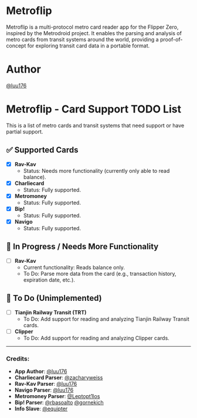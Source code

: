 # Metroflip
Metroflip is a multi-protocol metro card reader app for the Flipper Zero, inspired by the Metrodroid project. It enables the parsing and analysis of metro cards from transit systems around the world, providing a proof-of-concept for exploring transit card data in a portable format.

# Author
[@luu176](https://github.com/luu176)

# Metroflip - Card Support TODO List

This is a list of metro cards and transit systems that need support or have partial support.

## ✅ Supported Cards
- [x] **Rav-Kav**  
  - Status: Needs more functionality (currently only able to read balance).
- [x] **Charliecard**  
  - Status: Fully supported.
- [x] **Metromoney**  
  - Status: Fully supported.
- [x] **Bip!**  
  - Status: Fully supported.
- [x] **Navigo**  
  - Status: Fully supported.

## 🚧 In Progress / Needs More Functionality
- [ ] **Rav-Kav**  
  - Current functionality: Reads balance only.  
  - To Do: Parse more data from the card (e.g., transaction history, expiration date, etc.).

## 📝 To Do (Unimplemented)
- [ ] **Tianjin Railway Transit (TRT)**  
  - To Do: Add support for reading and analyzing Tianjin Railway Transit cards.
- [ ] **Clipper**  
  - To Do: Add support for reading and analyzing Clipper cards.


---

### Credits:
- **App Author**: [@luu176](https://github.com/luu176)
- **Charliecard Parser**: [@zacharyweiss](https://github.com/zacharyweiss)
- **Rav-Kav Parser**: [@luu176](https://github.com/luu176)
- **Navigo Parser**: [@luu176](https://github.com/luu176)
- **Metromoney Parser**: [@Leptopt1los](https://github.com/Leptopt1los)
- **Bip! Parser**: [@rbasoalto](https://github.com/rbasoalto) [@gornekich](https://github.com/gornekich)
- **Info Slave**: [@equipter](https://github.com/equipter)

